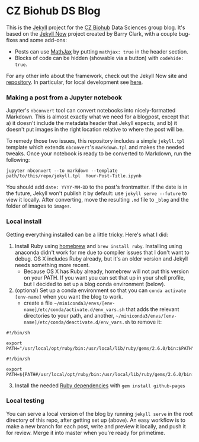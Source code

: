 # CZ Biohub DS Blog

This is the [Jekyll](https://github.com/jekyll/jekyll) project for the [CZ Biohub](https://www.czbiohub.org) Data Sciences group blog. It's based on the [Jekyll Now](http://www.jekyllnow.com/) project created by Barry Clark, with a couple bug-fixes and some add-ons:

- Posts can use [MathJax](https://www.mathjax.org/) by putting `mathjax: true` in the header section.
- Blocks of code can be hidden (showable via a button) with `codehide: true`.

For any other info about the framework, check out the Jekyll Now site and [repository](https://github.com/barryclark/jekyll-now). In particular, for local development see [here](https://github.com/barryclark/jekyll-now#local-development).

### Making a post from a Jupyter notebook

Jupyter's `nbconvert` tool can convert notebooks into nicely-formatted Markdown. This is almost exactly what we need for a blogpost, except that a) it doesn't include the metadata header that Jekyll expects, and b) it doesn't put images in the right location relative to where the post will be.

To remedy those two issues, this repository includes a simple `jekyll.tpl` template which extends `nbconvert`'s `markdown.tpl` and makes the needed tweaks. Once your notebook is ready to be converted to Markdown, run the following:

```
jupyter nbconvert --to markdown --template path/to/this/repo/jekyll.tpl  Your-Post-Title.ipynb
```

You should add `date: YYYY-MM-DD` to the post's frontmatter. If the date is in the future, Jekyll won't publish it by default: use `jekyll serve --future` to view it locally. After converting, move the resulting `.md` file to `_blog` and the folder of images to `images`.

### Local install

Getting everything installed can be a little tricky. Here's what I did:

 1. Install Ruby using [homebrew](https://brew.sh) and `brew install ruby`. Installing using anaconda didn't work for me due to compiler issues that I don't want to debug. OS X includes Ruby already, but it's an older version and Jekyll needs something more recent.
      * Because OS X has Ruby already, homebrew will not put this version on your PATH. If you want you can set that up in your shell profile, but I decided to set up a blog conda environment (below).
 2. (optional) Set up a conda environment so that you can `conda activate [env-name]` when you want the blog to work.
     * create a file `~/miniconda3/envs/[env-name]/etc/conda/activate.d/env_vars.sh` that adds the relevant directories to your path, and another, `~/miniconda3/envs/[env-name]/etc/conda/deactivate.d/env_vars.sh` to remove it:
   
```shell
#!/bin/sh

export PATH="/usr/local/opt/ruby/bin:/usr/local/lib/ruby/gems/2.6.0/bin:$PATH"
```

```shell
#!/bin/sh

export PATH=${PATH#/usr/local/opt/ruby/bin:/usr/local/lib/ruby/gems/2.6.0/bin:}
```

 3. Install the needed [Ruby dependencies](https://github.com/barryclark/jekyll-now#local-development) with `gem install github-pages`


### Local testing

You can serve a local version of the blog by running `jekyll serve` in the root directory of this repo, after getting set up (above). An easy workflow is to make a new branch for each post, write and preview it locally, and push it for review. Merge it into master when you're ready for primetime.

